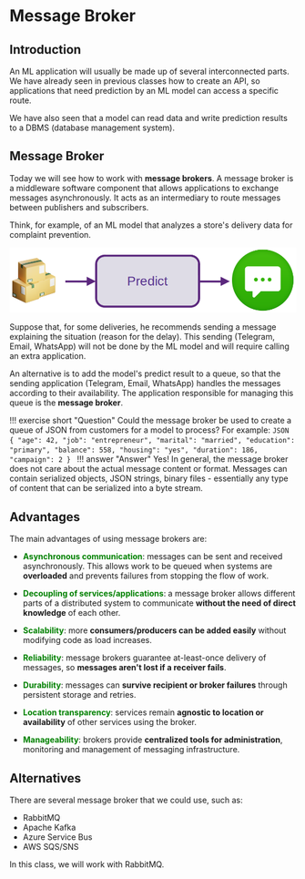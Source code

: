 # Message Broker

## Introduction

An ML application will usually be made up of several interconnected parts. We have already seen in previous classes how to create an API, so applications that need prediction by an ML model can access a specific route.

We have also seen that a model can read data and write prediction results to a DBMS (database management system).

## Message Broker

Today we will see how to work with **message brokers**. A message broker is a middleware software component that allows applications to exchange messages asynchronously. It acts as an intermediary to route messages between publishers and subscribers.

Think, for example, of an ML model that analyzes a store's delivery data for complaint prevention.

![](example_delivery.png)

Suppose that, for some deliveries, he recommends sending a message explaining the situation (reason for the delay). This sending (Telegram, Email, WhatsApp) will not be done by the ML model and will require calling an extra application.

An alternative is to add the model's predict result to a queue, so that the sending application (Telegram, Email, WhatsApp) handles the messages according to their availability. The application responsible for managing this queue is the **message broker**.

!!! exercise short "Question"
    Could the message broker be used to create a queue of JSON from customers for a model to process? For example:
    ```JSON
    {
    "age": 42,
    "job": "entrepreneur",
    "marital": "married",
    "education": "primary",
    "balance": 558,
    "housing": "yes",
    "duration": 186,
    "campaign": 2
    }
    ```
    !!! answer "Answer"
        Yes! In general, the message broker does not care about the actual message content or format. Messages can contain serialized objects, JSON strings, binary files - essentially any type of content that can be serialized into a byte stream.

## Advantages

The main advantages of using message brokers are:

- **<span style="color: green;">Asynchronous communication</span>**: messages can be sent and received asynchronously. This allows work to be queued when systems are **overloaded** and prevents failures from stopping the flow of work.

- **<span style="color: green;">Decoupling of services/applications</span>**: a message broker allows different parts of a distributed system to communicate **without the need of direct knowledge** of each other.

- **<span style="color: green;">Scalability</span>**: more **consumers/producers can be added easily** without modifying code as load increases.

- **<span style="color: green;">Reliability</span>**: message brokers guarantee at-least-once delivery of messages, so **messages aren't lost if a receiver fails**.

- **<span style="color: green;">Durability</span>**: messages can **survive recipient or broker failures** through persistent storage and retries.

- **<span style="color: green;">Location transparency</span>**: services remain **agnostic to location or availability** of other services using the broker.

- **<span style="color: green;">Manageability</span>**: brokers provide **centralized tools for administration**, monitoring and management of messaging infrastructure.

## Alternatives

There are several message broker that we could use, such as:

- RabbitMQ
- Apache Kafka
- Azure Service Bus
- AWS SQS/SNS

In this class, we will work with RabbitMQ.
